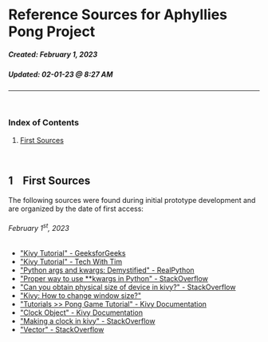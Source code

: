 # Reference Sources for Aphyllies Pong Project
##### Created: February 1, 2023
##### Updated: 02-01-23 @ 8:27 AM
---

&nbsp;
### Index of Contents

1. [First Sources](#1-first-sources)


&nbsp;
## 1 &nbsp;&nbsp; First Sources

The following sources were found during initial prototype development and are organized by the date of first access:

###### February 1<sup>st</sup>, 2023

* ["Kivy Tutorial" - GeeksforGeeks](https://www.geeksforgeeks.org/kivy-tutorial/)
* ["Kivy Tutorial" - Tech With Tim](https://www.techwithtim.net/tutorials/kivy-tutorial/setup/)
* ["Python args and kwargs: Demystified" - RealPython](https://realpython.com/python-kwargs-and-args/)  
* ["Proper way to use **kwargs in Python" - StackOverflow](https://stackoverflow.com/a/1098556)
* ["Can you obtain physical size of device in kivy?" - StackOverflow](https://stackoverflow.com/questions/37857346/can-you-obtain-physical-size-of-device-in-kivy)  
* ["Kivy: How to change window size?"](https://stackoverflow.com/questions/14014955/kivy-how-to-change-window-size)
* ["Tutorials >> Pong Game Tutorial" - Kivy Documentation](https://kivy.org/doc/stable/tutorials/pong.html)
* ["Clock Object" - Kivy Documentation](https://kivy.org/doc/stable/api-kivy.clock.html)
* ["Making a clock in kivy" - StackOverflow](https://stackoverflow.com/a/18926863)
* ["Vector" - StackOverflow](https://kivy.org/doc/stable/api-kivy.vector.html)